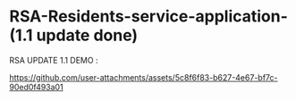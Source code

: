 # RSA-Residents-service-application- (1.1 update done)

RSA UPDATE 1.1 DEMO :


https://github.com/user-attachments/assets/5c8f6f83-b627-4e67-bf7c-90ed0f493a01

